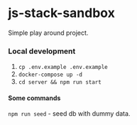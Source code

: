 # js-stack-sandbox

Simple play around project.

### Local development
1. `cp .env.example .env.example`
2. `docker-compose up -d`
3. `cd server && npm run start`

#### Some commands
`npm run seed` - seed db with dummy data.

